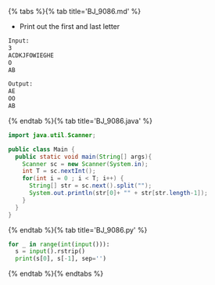 {% tabs %}{% tab title='BJ_9086.md' %}

* Print out the first and last letter

```txt
Input:
3
ACDKJFOWIEGHE
O
AB

Output:
AE
OO
AB
```

{% endtab %}{% tab title='BJ_9086.java' %}

```java
import java.util.Scanner;

public class Main {
  public static void main(String[] args){
    Scanner sc = new Scanner(System.in);
    int T = sc.nextInt();
    for(int i = 0 ; i < T; i++) {
      String[] str = sc.next().split("");
      System.out.println(str[0]+ "" + str[str.length-1]);
    }
  }
}
```

{% endtab %}{% tab title='BJ_9086.py' %}

```py
for _ in range(int(input())):
  s = input().rstrip()
  print(s[0], s[-1], sep='')
```

{% endtab %}{% endtabs %}
